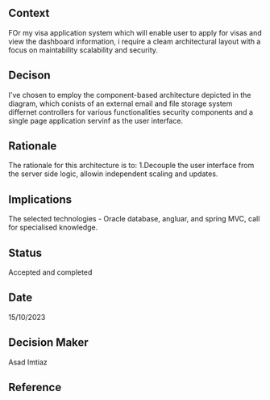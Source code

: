 ## Context

FOr my visa application system which will enable user to apply for visas and view the dashboard information, i require a cleam architectural layout with a focus on maintability scalability and security.

## Decison

I've chosen to employ the component-based architecture depicted in the diagram, which conists of an external email and file storage system differnet controllers for various functionalities security components and a single page application servinf as the user interface.

## Rationale

The rationale for this architecture is to:
1.Decouple the user interface from the server side logic, allowin independent scaling and updates.

## Implications

The selected technologies - Oracle database, angluar, and spring MVC, call for specialised knowledge.

## Status

Accepted and completed

## Date

15/10/2023

## Decision Maker

Asad Imtiaz

## Reference

